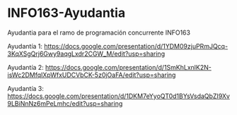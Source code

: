 # INFO163-Ayudantia

Ayudantia para el ramo de programación concurrente INFO163

Ayudantía 1: https://docs.google.com/presentation/d/1YDM09zjuPRmJQcq-3KqXSgQrj6Gwy9aqgLxdr2CGW_M/edit?usp=sharing

Ayudantía 2: https://docs.google.com/presentation/d/1SmKhLxnlK2N-isWc2DMfqIXpWfxUDCVbCK-5z0jOaFA/edit?usp=sharing

Ayudantía 3: https://docs.google.com/presentation/d/1DKM7eYyoQT0d1BYsVsdaQbZI9Xv9LBiNnNz6mPeLmhc/edit?usp=sharing
